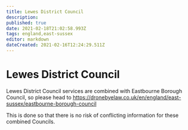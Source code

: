 ```yaml
---
title: Lewes District Council
description: 
published: true
date: 2021-02-18T21:02:58.993Z
tags: england,east-sussex
editor: markdown
dateCreated: 2021-02-16T12:24:29.511Z
---
```


# Lewes District Council


Lewes District Council services are combined with Eastbourne Borough Council, so please head to https://dronebyelaw.co.uk/en/england/east-sussex/eastbourne-borough-council

This is done so that there is no risk of conflicting information for these combined Councils.

